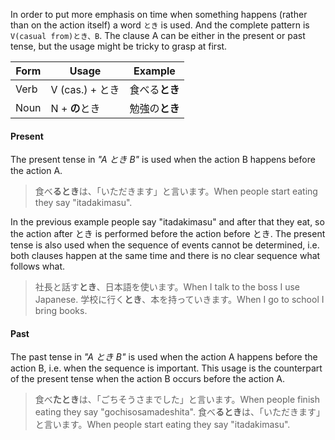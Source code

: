 In order to put more emphasis on time when something happens (rather than on the action itself) a word `とき` is used. And the complete pattern is `V(casual from)とき、B`. The clause A can be either in the present or past tense, but the usage might be tricky to grasp at first.

|Form|Usage|Example|
|-|-|-|
|Verb|V (cas.) + とき|食べる**とき**|
|Noun|N + **の**とき|勉強の**とき**|

#### Present
The present tense in *"A とき B"* is used when the action B happens before the action A.
>食べ**るとき**は、「いただきます」と言います。When people start eating they say "itadakimasu".

In the previous example people say "itadakimasu" and after that they eat, so the action after とき is performed before the action before とき.
The present tense is also used when the sequence of events cannot be determined, i.e. both clauses happen at the same time and there is no clear sequence what follows what.
>社長と話す**とき**、日本語を使います。When I talk to the boss I use Japanese.
>学校に行く**とき**、本を持っていきます。When I go to school I bring books.

#### Past
The past tense in *"A とき B"* is used when the action A happens before the action B, i.e. when the sequence is important. This usage is the counterpart of the present tense when the action B occurs before the action A.
>食べ**たとき**は、「ごちそうさまでした」と言います。When people finish eating they say "gochisosamadeshita".
>食べ**るとき**は、「いただきます」と言います。When people start eating they say "itadakimasu".